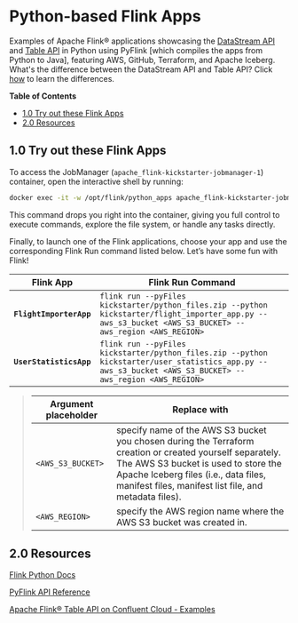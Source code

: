 # Python-based Flink Apps
Examples of Apache Flink® applications showcasing the [DataStream API](https://nightlies.apache.org/flink/flink-docs-release-1.20/docs/dev/python/datastream/intro_to_datastream_api/) and [Table API](https://nightlies.apache.org/flink/flink-docs-release-1.20/docs/dev/python/table/intro_to_table_api/) in Python using PyFlink [which compiles the apps from Python to Java], featuring AWS, GitHub, Terraform, and Apache Iceberg.  What's the difference between the DataStream API and Table API?  Click [how](../.blog/datastream-vs-table-api.md) to learn the differences.

**Table of Contents**

<!-- toc -->
+ [1.0 Try out these Flink Apps](#10-try-out-these-flink-apps)
+ [2.0 Resources](#20-resources)
<!-- tocstop -->

## 1.0 Try out these Flink Apps
To access the JobManager (`apache_flink-kickstarter-jobmanager-1`) container, open the interactive shell by running:
```bash
docker exec -it -w /opt/flink/python_apps apache_flink-kickstarter-jobmanager-1 /bin/bash
```

This command drops you right into the container, giving you full control to execute commands, explore the file system, or handle any tasks directly.

Finally, to launch one of the Flink applications, choose your app and use the corresponding Flink Run command listed below. Let’s have some fun with Flink!

Flink App|Flink Run Command
-|-
**`FlightImporterApp`**|`flink run --pyFiles kickstarter/python_files.zip --python kickstarter/flight_importer_app.py --aws_s3_bucket <AWS_S3_BUCKET> --aws_region <AWS_REGION>`
**`UserStatisticsApp`**|`flink run --pyFiles kickstarter/python_files.zip --python kickstarter/user_statistics_app.py --aws_s3_bucket <AWS_S3_BUCKET> --aws_region <AWS_REGION>`

> Argument placeholder|Replace with
> -|-
> `<AWS_S3_BUCKET>`|specify name of the AWS S3 bucket you chosen during the Terraform creation or created yourself separately.  The AWS S3 bucket is used to store the Apache Iceberg files (i.e., data files, manifest files, manifest list file, and metadata files).
> `<AWS_REGION>`|specify the AWS region name where the AWS S3 bucket was created in.

## 2.0 Resources

[Flink Python Docs](https://nightlies.apache.org/flink/flink-docs-master/api/python/)

[PyFlink API Reference](https://nightlies.apache.org/flink/flink-docs-release-1.20/api/python/reference/index.html)

[Apache Flink® Table API on Confluent Cloud - Examples](https://github.com/confluentinc/flink-table-api-python-examples)
